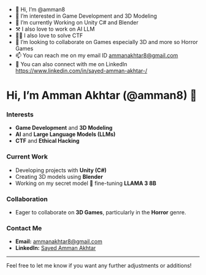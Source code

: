 - 👋 Hi, I’m @amman8
- 👀 I’m interested in Game Development and 3D Modeling
- 🌱 I’m currently Working on Unity C# and Blender
- ⚒️ I also love to work on AI LLM
- 🧑‍💻 I also love to solve CTF
- 💞️ I’m looking to collaborate on Games especially 3D and more so Horror Games
- 📫 You can reach me on my email ID ammanakhtar8@gmail.com
- 🔗 You can also connect with me on LinkedIn https://www.linkedin.com/in/sayed-amman-akhtar-/
<!---
amman8/amman8 is a ✨ special ✨ repository because its `README.md` (this file) appears on your GitHub profile.
You can click the Preview link to take a look at your changes.
--->

# Hi, I’m Amman Akhtar (@amman8) 👋

### Interests
- **Game Development** and **3D Modeling**
- **AI** and **Large Language Models (LLMs)**
- **CTF** and **Ethical Hacking**

### Current Work
- Developing projects with **Unity (C#)**
- Creating 3D models using  **Blender**
- Working on my secret model 🔐 fine-tuning **LLAMA 3 8B** 

### Collaboration
- Eager to collaborate on **3D Games**, particularly in the **Horror** genre.

### Contact Me
- **Email:** [ammanakhtar8@gmail.com](mailto:ammanakhtar8@gmail.com)
- **LinkedIn:** [Sayed Amman Akhtar](https://www.linkedin.com/in/sayed-amman-akhtar-/)

---
Feel free to let me know if you want any further adjustments or additions!

